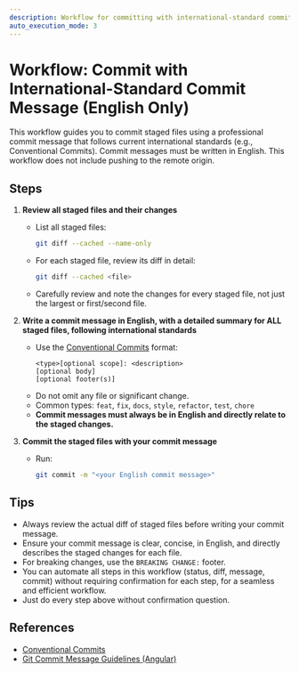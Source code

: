 ```yaml
---
description: Workflow for committing with international-standard commit messages (English only)
auto_execution_mode: 3
---
```


# Workflow: Commit with International-Standard Commit Message (English Only)

This workflow guides you to commit staged files using a professional commit message that follows current international standards (e.g., Conventional Commits). Commit messages must be written in English. This workflow does not include pushing to the remote origin.

## Steps

1. **Review all staged files and their changes**

   - List all staged files:
     ```bash
     git diff --cached --name-only
     ```
   - For each staged file, review its diff in detail:
     ```bash
     git diff --cached <file>
     ```
   - Carefully review and note the changes for every staged file, not just the largest or first/second file.

2. **Write a commit message in English, with a detailed summary for ALL staged files, following international standards**

   - Use the [Conventional Commits](https://www.conventionalcommits.org/en/v1.0.0/) format:
     ```
     <type>[optional scope]: <description>
     [optional body]
     [optional footer(s)]
     ```
   - Do not omit any file or significant change.
   - Common types: `feat`, `fix`, `docs`, `style`, `refactor`, `test`, `chore`
   - **Commit messages must always be in English and directly relate to the staged changes.**

3. **Commit the staged files with your commit message**
   - Run:
     ```bash
     git commit -m "<your English commit message>"
     ```

## Tips

- Always review the actual diff of staged files before writing your commit message.
- Ensure your commit message is clear, concise, in English, and directly describes the staged changes for each file.
- For breaking changes, use the `BREAKING CHANGE:` footer.
- You can automate all steps in this workflow (status, diff, message, commit) without requiring confirmation for each step, for a seamless and efficient workflow.
- Just do every step above without confirmation question.

## References

- [Conventional Commits](https://www.conventionalcommits.org/en/v1.0.0/)
- [Git Commit Message Guidelines (Angular)](https://github.com/angular/angular/blob/main/CONTRIBUTING.md#commit)
